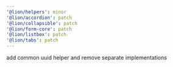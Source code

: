 ```yaml
---
'@lion/helpers': minor
'@lion/accordion': patch
'@lion/collapsible': patch
'@lion/form-core': patch
'@lion/listbox': patch
'@lion/tabs': patch
---
```


add common uuid helper and remove separate implementations
